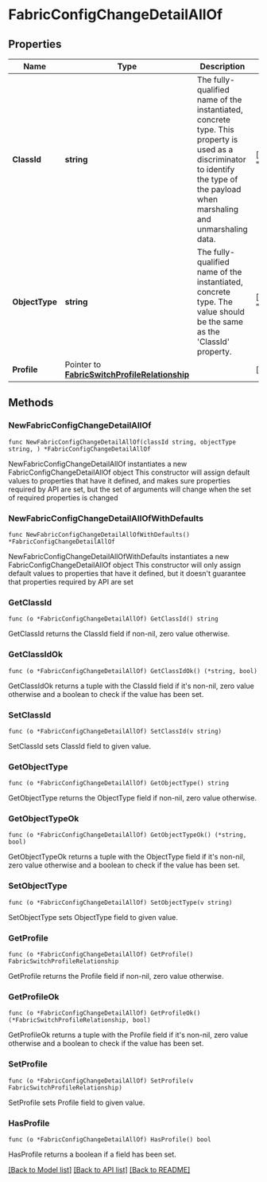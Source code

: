 # FabricConfigChangeDetailAllOf

## Properties

Name | Type | Description | Notes
------------ | ------------- | ------------- | -------------
**ClassId** | **string** | The fully-qualified name of the instantiated, concrete type. This property is used as a discriminator to identify the type of the payload when marshaling and unmarshaling data. | [default to "fabric.ConfigChangeDetail"]
**ObjectType** | **string** | The fully-qualified name of the instantiated, concrete type. The value should be the same as the &#39;ClassId&#39; property. | [default to "fabric.ConfigChangeDetail"]
**Profile** | Pointer to [**FabricSwitchProfileRelationship**](FabricSwitchProfileRelationship.md) |  | [optional] 

## Methods

### NewFabricConfigChangeDetailAllOf

`func NewFabricConfigChangeDetailAllOf(classId string, objectType string, ) *FabricConfigChangeDetailAllOf`

NewFabricConfigChangeDetailAllOf instantiates a new FabricConfigChangeDetailAllOf object
This constructor will assign default values to properties that have it defined,
and makes sure properties required by API are set, but the set of arguments
will change when the set of required properties is changed

### NewFabricConfigChangeDetailAllOfWithDefaults

`func NewFabricConfigChangeDetailAllOfWithDefaults() *FabricConfigChangeDetailAllOf`

NewFabricConfigChangeDetailAllOfWithDefaults instantiates a new FabricConfigChangeDetailAllOf object
This constructor will only assign default values to properties that have it defined,
but it doesn't guarantee that properties required by API are set

### GetClassId

`func (o *FabricConfigChangeDetailAllOf) GetClassId() string`

GetClassId returns the ClassId field if non-nil, zero value otherwise.

### GetClassIdOk

`func (o *FabricConfigChangeDetailAllOf) GetClassIdOk() (*string, bool)`

GetClassIdOk returns a tuple with the ClassId field if it's non-nil, zero value otherwise
and a boolean to check if the value has been set.

### SetClassId

`func (o *FabricConfigChangeDetailAllOf) SetClassId(v string)`

SetClassId sets ClassId field to given value.


### GetObjectType

`func (o *FabricConfigChangeDetailAllOf) GetObjectType() string`

GetObjectType returns the ObjectType field if non-nil, zero value otherwise.

### GetObjectTypeOk

`func (o *FabricConfigChangeDetailAllOf) GetObjectTypeOk() (*string, bool)`

GetObjectTypeOk returns a tuple with the ObjectType field if it's non-nil, zero value otherwise
and a boolean to check if the value has been set.

### SetObjectType

`func (o *FabricConfigChangeDetailAllOf) SetObjectType(v string)`

SetObjectType sets ObjectType field to given value.


### GetProfile

`func (o *FabricConfigChangeDetailAllOf) GetProfile() FabricSwitchProfileRelationship`

GetProfile returns the Profile field if non-nil, zero value otherwise.

### GetProfileOk

`func (o *FabricConfigChangeDetailAllOf) GetProfileOk() (*FabricSwitchProfileRelationship, bool)`

GetProfileOk returns a tuple with the Profile field if it's non-nil, zero value otherwise
and a boolean to check if the value has been set.

### SetProfile

`func (o *FabricConfigChangeDetailAllOf) SetProfile(v FabricSwitchProfileRelationship)`

SetProfile sets Profile field to given value.

### HasProfile

`func (o *FabricConfigChangeDetailAllOf) HasProfile() bool`

HasProfile returns a boolean if a field has been set.


[[Back to Model list]](../README.md#documentation-for-models) [[Back to API list]](../README.md#documentation-for-api-endpoints) [[Back to README]](../README.md)


